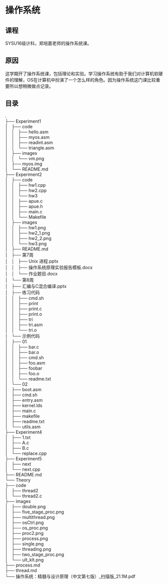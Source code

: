 # 操作系统

## 课程

SYSU16级计科，郑培嘉老师的操作系统课。

## 原因

这学期开了操作系统课，包括理论和实验。学习操作系统有助于我们对计算机软硬件的理解，OS在计算机中扮演了一个怎么样的角色。因为操作系统这门课比较重要所以想稍微做点记录。

## 目录

.<br>
├── Experiment1<br>
│   ├── code<br>
│   │   ├── hello.asm<br>
│   │   ├── myos.asm<br>
│   │   ├── readint.asm<br>
│   │   └── triangle.asm<br>
│   ├── images<br>
│   │   └── vm.png<br>
│   ├── myos.img<br>
│   └── README.md<br>
├── Experiment2<br>
│   ├── code<br>
│   │   ├── hw1.cpp<br>
│   │   ├── hw2.cpp<br>
│   │   └── hw3<br>
│   │       ├── apue.c<br>
│   │       ├── apue.h<br>
│   │       ├── main.c<br>
│   │       └── Makefile<br>
│   ├── images<br>
│   │   ├── hw1.png<br>
│   │   ├── hw2_1.png<br>
│   │   ├── hw2_2.png<br>
│   │   └── hw3.png<br>
│   ├── README.md<br>
│   ├── 第7周<br>
│   │   ├── Unix 进程.pptx<br>
│   │   ├── 操作系统原理实验报告模板.docx<br>
│   │   └── 作业题目.docx<br>
│   └── 第8周<br>
│       ├── 汇编与C混合编译.pptx<br>
│       ├── 练习代码<br>
│       │   ├── cmd.sh<br>
│       │   ├── print<br>
│       │   ├── print.c<br>
│       │   ├── print.o<br>
│       │   ├── tri<br>
│       │   ├── tri.asm<br>
│       │   └── tri.o<br>
│       └── 示例代码<br>
│           ├── 01<br>
│           │   ├── bar.c<br>
│           │   ├── bar.o<br>
│           │   ├── cmd.sh<br>
│           │   ├── foo.asm<br>
│           │   ├── foobar<br>
│           │   ├── foo.o<br>
│           │   └── readme.txt<br>
│           └── 02<br>
│               ├── boot.asm<br>
│               ├── cmd.sh<br>
│               ├── entry.asm<br>
│               ├── kernel.lds<br>
│               ├── main.c<br>
│               ├── makefile<br>
│               ├── readme.txt<br>
│               └── utils.asm<br>
├── Experiment4<br>
│   ├── 1.txt<br>
│   ├── A.c<br>
│   ├── B.c<br>
│   └── replace.cpp<br>
├── Experiment5<br>
│   ├── next<br>
│   └── next.cpp<br>
├── README.md<br>
└── Theory<br>
    ├── code<br>
    │   ├── thread2<br>
    │   └── thread2.c<br>
    ├── images<br>
    │   ├── double.png<br>
    │   ├── five_stage_proc.png<br>
    │   ├── multithread.png<br>
    │   ├── osCtrl.png<br>
    │   ├── os_proc.png<br>
    │   ├── proc2.png<br>
    │   ├── process.png<br>
    │   ├── single.png<br>
    │   ├── threading.png<br>
    │   ├── two_stage_proc.png<br>
    │   └── ult_klt.png<br>
    ├── process.md<br>
    ├── thread.md<br>
    └── 操作系统：精髓与设计原理（中文第七版）_扫描版_21.1M.pdf<br>
